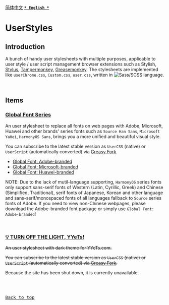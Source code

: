 [<kbd>简体中文</kbd>](https://github.com/francis-zhao/userstyles#readme '读我')
[<kbd>**`* English *`**</kbd>](https://github.com/francis-zhao/userstyles/blob/master/README.en.md 'Readme')

# UserStyles

## Introduction

A bunch of handy user stylesheets with multiple purposes, applicable to user style / user script management browser extensions such as Stylish, [Stylus](http://add0n.com/stylus.html 'Stylus'), [Tampermonkey](https://www.tampermonkey.net/ 'Tampermonkey'), [Greasemonkey](https://www.greasespot.net/ 'Greasemonkey'). The stylesheets are implemented like `userChrome.css`, `Custom.css`, `user.css`, written in ![Sass/SCSS](https://img.shields.io/github/languages/top/francis-zhao/userstyles?style=flat-square) language.

<br>

## Items

### [Global Font Series](https://github.com/francis-zhao/userstyles/tree/master/src/global-font)

An user stylesheet to replace all fonts on web pages with Adobe, Microsoft, Huawei and other brands' series fonts such as `Source Han Sans`, `Microsoft YaHei`, `HarmonyOS Sans`, brings you a more unified and beautiful visual style.

You can subscribe to the latest stable version as `UserCSS` (native) or `UserScript` (automatically converted) via [Greasy Fork](https://greasyfork.org/scripts/419362 'Greasy Fork').

- [Global Font: Adobe-branded](https://greasyfork.org/scripts/419362)
- [Global Font: Microsoft-branded](https://greasyfork.org/scripts/419363)
- [Global Font: Huawei-branded](https://greasyfork.org/scripts/439505)

NOTE: Due to the lack of mutil-language supporting, `HarmonyOS` series fonts only support sans-serif fonts of Western (Latin, Cyrillic, Greek) and Chinese (Simplified, Traditional), serif fonts of Japanese, Korean and other language and sans-serif/monospaced fonts of all languages fallback to `Source` series fonts of Adobe. If you need to view non-Chinese webpages, please download the Adobe-branded font package or simply use `Global Font: Adobe-branded`!

<br>

### [💡 TURN OFF THE LIGHT, YYeTs!](https://github.com/francis-zhao/userstyles/blob/master/src/theme-yyets-dark/theme-yyets-dark.user.scss)

~~An user stylesheet with dark theme for YYeTs.com.~~

~~You can subscribe to the latest stable version as `UserCSS` (native) or `UserScript` (automatically converted) via [Greasy Fork](https://greasyfork.org/scripts/419366 'Greasy Fork').~~

Because the site has been shut down, it is currently unavailable.

<br>
<br>

[<kbd>Back to top</kbd>](# 'Back to top')
